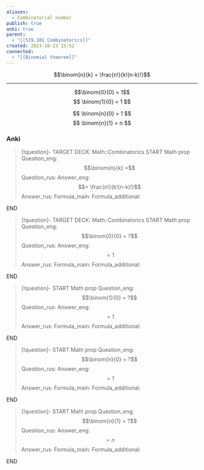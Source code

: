 ```yaml
---
aliases:
  - Combinatorial number
publish: true
anki: true
parent:
  - "[[519.101 Combinatorics]]"
created: 2023-10-23 15:52
connected:
  - "[[Binomial theorem]]"
---
```

$$\binom{n}{k} = \frac{n!}{k!(n-k)!}$$

---
$$\binom{0}{0} = 1$$
$$
\binom{1}{0} = 1
$$

$$
\binom{n}{0} = 1
$$
$$
\binom{n}{1} = n
$$

### Anki
> [!question]-
TARGET DECK: Math::Combinatorics
START
Math prop
Question_eng: $$\binom{n}{k} =$$
Question_rus: 
Answer_eng: $$= \frac{n!}{k!(n-k)!}$$
Answer_rus: 
Formula_main: 
Formula_additional:
<!--ID: 1699125498477-->
END

> [!question]-
TARGET DECK: Math::Combinatorics
START
Math prop
Question_eng: $$\binom{0}{0} = ?$$
Question_rus: 
Answer_eng: $$ = 1$$
Answer_rus: 
Formula_main: 
Formula_additional:
<!--ID: 1698689820228-->
END

> [!question]-
START
Math prop
Question_eng: $$\binom{1}{0} = ?$$
Question_rus: 
Answer_eng: $$ = 1$$
Answer_rus: 
Formula_main: 
Formula_additional:
<!--ID: 1698689820237-->
END


> [!question]-
START
Math prop
Question_eng: $$\binom{n}{0} = ?$$
Question_rus: 
Answer_eng: $$ = 1$$
Answer_rus: 
Formula_main: 
Formula_additional:
<!--ID: 1698689820242-->
END

> [!question]-
START
Math prop
Question_eng: $$\binom{n}{1} = ?$$
Question_rus: 
Answer_eng: $$ = n$$
Answer_rus: 
Formula_main: 
Formula_additional:
<!--ID: 1698689820246-->
END